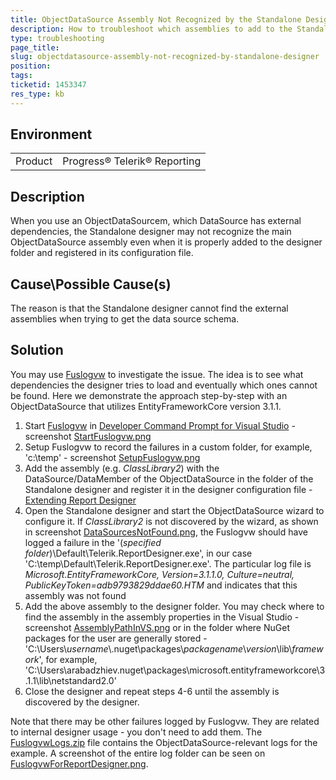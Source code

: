 ```yaml
---
title: ObjectDataSource Assembly Not Recognized by the Standalone Designer
description: How to troubleshoot which assemblies to add to the Standalone designer folder when an ObjectDataSource is not property recognized
type: troubleshooting
page_title: 
slug: objectdatasource-assembly-not-recognized-by-standalone-designer
position: 
tags: 
ticketid: 1453347
res_type: kb
---
```


## Environment
<table>
	<tbody>
		<tr>
			<td>Product</td>
			<td>Progress® Telerik® Reporting</td>
		</tr>
	</tbody>
</table>


## Description
When you use an ObjectDataSourcem, which DataSource has external dependencies, the Standalone designer may not recognize the main ObjectDataSource assembly even when it is properly added to the designer folder and registered in its configuration file.

## Cause\Possible Cause(s)
The reason is that the Standalone designer cannot find the external assemblies when trying to get the data source schema.

## Solution
You may use [Fuslogvw](https://docs.microsoft.com/en-us/dotnet/framework/tools/fuslogvw-exe-assembly-binding-log-viewer) to investigate the issue. The idea is to see what dependencies the designer tries to load and eventually which ones cannot be found. 
Here we demonstrate the approach step-by-step with an ObjectDataSource that utilizes EntityFrameworkCore version 3.1.1.

1. Start [Fuslogvw](https://techcommunity.microsoft.com/t5/iis-support-blog/fusion-log-viewer-fuslogvw-exe/ba-p/784396) in [Developer Command Prompt for Visual Studio](https://docs.microsoft.com/en-us/dotnet/framework/tools/developer-command-prompt-for-vs) - screenshot [StartFuslogvw.png](https://www.telerik.com/docs/default-source/knowledgebasearticleattachments/reporting/startfuslogvw.png?sfvrsn=e57b63f_2)
2. Setup Fuslogvw to record the failures in a custom folder, for example, 'c:\temp' - screenshot [SetupFuslogvw.png](https://www.telerik.com/docs/default-source/knowledgebasearticleattachments/reporting/setupfuslogvw.png?sfvrsn=d915da24_2)
3. Add the assembly (e.g. _ClassLibrary2_) with the DataSource/DataMember of the ObjectDataSource in the folder of the Standalone designer and register it in the designer configuration file - [Extending Report Designer](../standalone-report-designer-extending-configuration)
4. Open the Standalone designer and start the ObjectDataSource wizard to configure it. If _ClassLibrary2_ is not discovered by the wizard, as shown in screenshot [DataSourcesNotFound.png](https://www.telerik.com/docs/default-source/knowledgebasearticleattachments/reporting/datasourcesnotfound.png?sfvrsn=9efca29c_2), the Fuslogvw should have logged a failure in the '(_specified folder_)\Default\Telerik.ReportDesigner.exe', in our case 'C:\temp\Default\Telerik.ReportDesigner.exe'. The particular log file is _Microsoft.EntityFrameworkCore, Version=3.1.1.0, Culture=neutral, PublicKeyToken=adb9793829ddae60.HTM_ and indicates that this assembly was not found
5. Add the above assembly to the designer folder. You may check where to find the assembly in the assembly properties in the Visual Studio -  screenshot [AssemblyPathInVS.png](https://www.telerik.com/docs/default-source/knowledgebasearticleattachments/reporting/assemblypathinvs.png?sfvrsn=403c4748_2) or in the folder where NuGet packages for the user are generally stored - 'C:\Users\\_username_\\.nuget\\packages\\_packagename_\\_version_\\lib\\_framework_', for example, 'C:\Users\arabadzhiev\.nuget\packages\microsoft.entityframeworkcore\3.1.1\lib\netstandard2.0'
6. Close the designer and repeat steps 4-6 until the assembly is discovered by the designer.

Note that there may be other failures logged by Fuslogvw. They are related to internal designer usage - you don't need to add them. The [FuslogvwLogs.zip](https://www.telerik.com/docs/default-source/knowledgebasearticleattachments/reporting/fuslogvwlogs.zip?sfvrsn=cfa37cc5_2) file contains the ObjectDataSource-relevant logs for the example. A screenshot of the entire log folder can be seen on [FuslogvwForReportDesigner.png](https://www.telerik.com/docs/default-source/knowledgebasearticleattachments/reporting/fuslogvwforreportdesigner.png?sfvrsn=43802be5_2).

